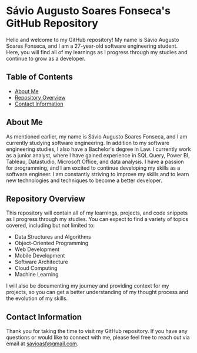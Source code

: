 # Sávio Augusto Soares Fonseca's GitHub Repository

Hello and welcome to my GitHub repository! My name is Sávio Augusto Soares Fonseca, and I am a 27-year-old software engineering student. Here, you will find all of my learnings as I progress through my studies and continue to grow as a developer. 

## Table of Contents

- [About Me](#about-me)
- [Repository Overview](#repository-overview)
- [Contact Information](#contact-information)

## About Me

As mentioned earlier, my name is Sávio Augusto Soares Fonseca, and I am currently studying software engineering. In addition to my software engineering studies, I also have a Bachelor's degree in Law. I currently work as a junior analyst, where I have gained experience in SQL Query, Power BI, Tableau, Datastudio, Microsoft Office, and data analysis. I have a passion for programming, and I am excited to continue developing my skills as a software engineer. I am constantly striving to improve my skills and to learn new technologies and techniques to become a better developer.

## Repository Overview

This repository will contain all of my learnings, projects, and code snippets as I progress through my studies. You can expect to find a variety of topics covered, including but not limited to:

- Data Structures and Algorithms
- Object-Oriented Programming
- Web Development
- Mobile Development
- Software Architecture
- Cloud Computing
- Machine Learning

I will also be documenting my journey and providing context for my projects, so you can get a better understanding of my thought process and the evolution of my skills.

## Contact Information

Thank you for taking the time to visit my GitHub repository. If you have any questions or would like to connect with me, please feel free to reach out via email at savioasf@gmail.com.
